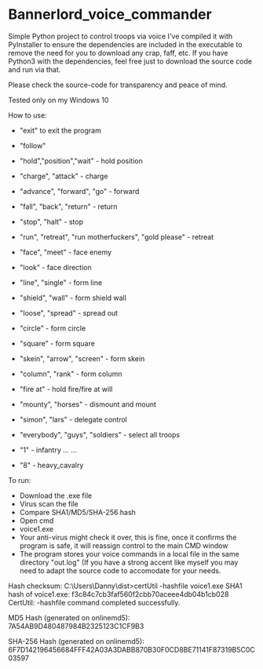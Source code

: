 # Bannerlord_voice_commander
Simple Python project to control troops via voice
I've compiled it with PyInstaller to ensure the dependencies are included in the executable to remove the need for you to download any crap, faff, etc. If you have Python3 with the dependencies, feel free just to download the source code and run via that.

Please check the source-code for transparency and peace of mind.

Tested only on my Windows 10

How to use:
 - "exit" to exit the program
 - "follow"
 - "hold","position","wait" - hold position
 - "charge", "attack" - charge
 - "advance", "forward", "go" - forward
 - "fall", "back", "return" - return
 - "stop", "halt" - stop
 - "run", "retreat", "run motherfuckers", "gold please" - retreat
 - "face", "meet" - face enemy
 - "look" - face direction
 - "line", "single" - form line
 - "shield", "wall" - form shield wall
 - "loose", "spread" - spread out
 - "circle" - form circle
 - "square" - form square
 - "skein", "arrow", "screen" - form skein
 - "column", "rank" - form column
 - "fire at" - hold fire/fire at will
 - "mounty", "horses" - dismount and mount
 - "simon", "lars" - delegate control
 
 - "everybody", "guys", "soldiers" - select all troops
 - "1" - infantry
 ...
 ...
 - "8" - heavy_cavalry
 

To run: 
- Download the .exe file
- Virus scan the file
- Compare SHA1/MD5/SHA-256 hash
- Open cmd
- voice1.exe
 - Your anti-virus might check it over, this is fine, once it confirms the program is safe, it will reassign control to the main CMD window
- The program stores your voice commands in a local file in the same directory "out.log" (If you have a strong accent like myself you may need to adapt the source code to accomodate for your needs.


Hash checksum:
C:\Users\Danny\dist>certUtil -hashfile voice1.exe
SHA1 hash of voice1.exe:
f3c84c7cb3faf560f2cbb70aceee4db04b1cb028
CertUtil: -hashfile command completed successfully.

MD5 Hash (generated on onlinemd5):
7A54AB9D480487984B2325123C1CF9B3

SHA-256 Hash (generated on onlinemd5):
6F7D142196456684FFF42A03A3DABB870B30F0CD8BE71141F87319B5C0C03597

